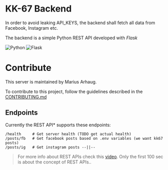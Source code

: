 # KK-67 Backend

In order to avoid leaking API_KEYS, the backend shall fetch all data from Facebook, Instagram etc.

The backend is a simple Python REST API developed with _Flask_

![Python](https://img.shields.io/badge/Python-3776AB?style=for-the-badge&logo=python&logoColor=white)
![Flask](https://img.shields.io/badge/Flask-000000?style=for-the-badge&logo=flask&logoColor=white)

# Contribute

This server is maintained by Marius Arhaug.

To contribute to this project, follow the guidelines described in the [CONTRIBUTING.md](./CONTRIBUTING.md)

## Endpoints

Currently the REST API* supports these endpoints:

```
/health     # Get server health (TODO get actual health)
/posts/fb   # Get facebook posts based on .env variables (we want kk67 posts)
/posts/ig   # Get instagram posts --||--
```

> For more info about REST APIs check this [video](https://www.youtube.com/watch?v=-MTSQjw5DrM&t=377s&ab_channel=Fireship). 
> Only the first 100 sec is about the concept of REST APIs..
